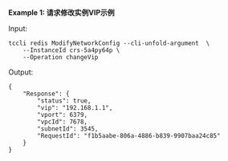 **Example 1: 请求修改实例VIP示例**



Input: 

```
tccli redis ModifyNetworkConfig --cli-unfold-argument  \
    --InstanceId crs-5a4py64p \
    --Operation changeVip
```

Output: 
```
{
    "Response": {
        "status": true,
        "vip": "192.168.1.1",
        "vport": 6379,
        "vpcId": 7678,
        "subnetId": 3545,
        "RequestId": "f1b5aabe-806a-4886-b839-9907baa24c85"
    }
}
```

